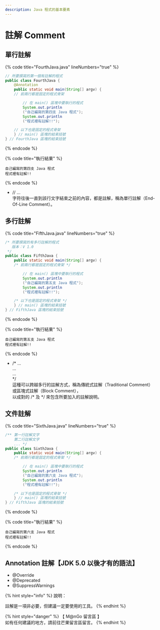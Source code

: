 ```yaml
---
description: Java 程式的基本要素
---
```


# 註解 Comment

## 單行註解

{% code title="FourthJava.java" lineNumbers="true" %}
```java
// 所要撰寫的第一個有註解的程式
public class FourthJava {
    @Annotation
    public static void main(String[] argv) {
    // 前兩行都是固定的程式骨架

        // 在 main() 區塊中要執行的程式
        System.out.println
        ("自己編寫的第四支 Java 程式");
        System.out.println
        ("程式裡有註解!!");

    // 以下也是固定的程式骨架
    } // main() 區塊的結束括號
} // FourthJava 區塊的結束括號
```
{% endcode %}

{% code title="執行結果" %}
```
自己編寫的第四支 Java 程式
程式裡有註解!!
```
{% endcode %}

* // ...\
  字符往後一直到該行文字結束之前的內容，都是註解，稱為單行註解（End-Of-Line Comment）。

## 多行註解

{% code title="FifthJava.java" lineNumbers="true" %}
```java
/* 所要撰寫的有多行註解的程式
   版本：V 1.0
 */
public class FifthJava {
    public static void main(String[] argv) {
    /* 前兩行都是固定的程式骨架 */

        // 在 main() 區塊中要執行的程式
        System.out.println
        ("自己編寫的第五支 Java 程式");
        System.out.println
        ("程式裡有註解!!");

    /* 以下也是固定的程式骨架 */
    } // main() 區塊的結束括號
} // FifthJava 區塊的結束括號
```
{% endcode %}

{% code title="執行結果" %}
```
自己編寫的第五支 Java 程式
程式裡有註解!!
```
{% endcode %}

* /\* ...\
  &#x20;   ...\
  &#x20;   ...\
  \*/\
  這種可以跨越多行的註解方式，稱為傳統式註解（Traditional Comment）\
  &#x20;                                               或區塊式註解（Block Comment），\
  以成對的 /\* 及 \*/ 來包含所要加入的註解說明。

## 文件註解

{% code title="SixthJava.java" lineNumbers="true" %}
```java
/** 第一行註解文字
    第二行註解文字
    ... */
public class SixthJava {
    public static void main(String[] argv) {
    /* 前兩行都是固定的程式骨架 */

        // 在 main() 區塊中要執行的程式
        System.out.println
        ("自己編寫的第六支 Java 程式");
        System.out.println
        ("程式裡有註解!!");

    /* 以下也是固定的程式骨架 */
    } // main() 區塊的結束括號
} // FifthJava 區塊的結束括號
```
{% endcode %}

{% code title="執行結果" %}
```
自己編寫的第六支 Java 程式
程式裡有註解!!
```
{% endcode %}

## Annotation 註解【JDK 5.0 以後才有的語法】

* @Override
* @Deprecated
* @SuppressWarnings



{% hint style="info" %}
說明：

註解是一項非必要，但建議一定要使用的工具。
{% endhint %}

{% hint style="danger" %}
【 M@nGo 留言區 】\
如有任何建議的地方，請前往芒果留言區留言。
{% endhint %}
